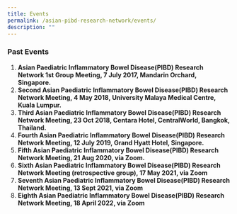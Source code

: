 ```yaml
---
title: Events
permalink: /asian-pibd-research-network/events/
description: ""
---
```

### Past Events

1.  **Asian Paediatric Inflammatory Bowel Disease(PIBD) Research Network 1st Group Meeting, 7 July 2017, Mandarin Orchard, Singapore.** 
2.  **Second Asian Paediatric Inflammatory Bowel Disease(PIBD) Research Network Meeting, 4 May 2018, University Malaya Medical Centre, Kuala Lumpur.**
3.  **Third Asian Paediatric Inflammatory Bowel Disease(PIBD) Research Network Meeting, 23 Oct 2018, Centara Hotel, CentralWorld, Bangkok, Thailand.**
4.  **Fourth Asian Paediatric Inflammatory Bowel Disease(PIBD) Research Network Meeting, 12 July 2019, Grand Hyatt Hotel, Singapore.**
5.  **Fifth Asian Paediatric Inflammatory Bowel Disease(PIBD) Research Network Meeting, 21 Aug 2020, via Zoom.**
6.  **Sixth Asian Paediatric Inflammatory Bowel Disease(PIBD) Research Network Meeting (retrospective group), 17 May 2021, via Zoom**
7.  **Seventh Asian Paediatric Inflammatory Bowel Disease(PIBD) Research Network Meeting, 13 Sept 2021, via Zoom**
8.  **Eighth Asian Paediatric Inflammatory Bowel Disease(PIBD) Research Network Meeting, 18 April 2022, via Zoom**